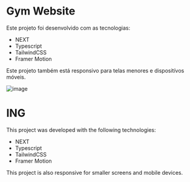 <h1>Gym Website</h1>

<p>Este projeto foi desenvolvido com as tecnologias:</p>

<ul>
  <li>NEXT</li>
  <li>Typescript</li>
  <li>TailwindCSS</li>
  <li>Framer Motion</LI>
</ul>


<p>Este projeto também está responsivo para telas menores e dispositívos móveis.</p>

![image](https://github.com/user-attachments/assets/c1e17ed2-1a97-4966-9849-c87583b36694)



<h1>ING</h1>


<p>This project was developed with the following technologies:</p>

<ul>
<li>NEXT</li>
<li>Typescript</li>
<li>TailwindCSS</li>
<li>Framer Motion</LI>
</ul>

<p>This project is also responsive for smaller screens and mobile devices.</p>

